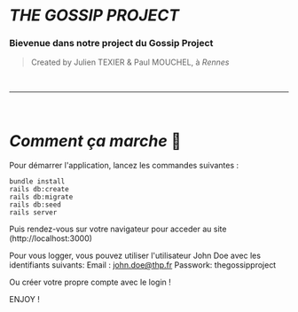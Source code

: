 # ___THE GOSSIP PROJECT___ 

### Bievenue dans notre project du Gossip Project 
>Created by Julien TEXIER & Paul MOUCHEL, à *Rennes*
>

</br>

________________________________________________________
</br>

# ___Comment ça marche___ :robot:

Pour démarrer l'application, lancez les commandes suivantes :
```
bundle install
rails db:create
rails db:migrate
rails db:seed
rails server
```

Puis rendez-vous sur votre navigateur pour acceder au site (http://localhost:3000)

Pour vous logger, vous pouvez utiliser l'utilisateur John Doe avec les identifiants suivants:
Email : john.doe@thp.fr
Passwork: thegossipproject

Ou créer votre propre compte avec le login !

ENJOY !

